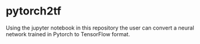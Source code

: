# pytorch2tf
Using the jupyter notebook in this repository the user can convert a neural network trained in Pytorch to TensorFlow format. 
